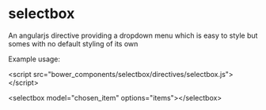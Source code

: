 selectbox
=========

An angularjs directive providing a dropdown menu which is easy to style but somes with no default styling of its own

Example usage:

&lt;script src="bower_components/selectbox/directives/selectbox.js"&gt;&lt;/script&gt;

&lt;selectbox model="chosen_item" options="items"&gt;&lt;/selectbox&gt;
